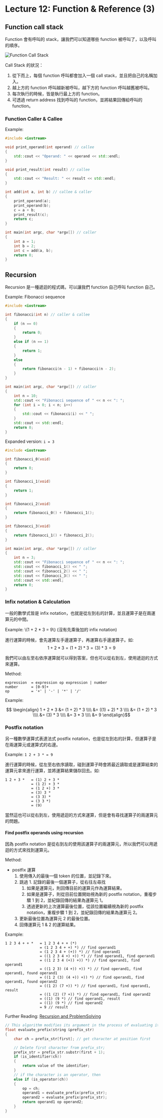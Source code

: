 # Lecture 12: Function & Reference (3)

## Function call stack

Function 會有呼叫的 stack，讓我們可以知道哪些 function 被呼叫了，以及呼叫的順序。

![Function Call Stack](./img/684px-Call_stack_layout.svg.png)

Call Stack 的狀況：
1. 從下而上，每個 function 呼叫都會加入一個 call stack，並且把自己的名稱加入。
2. 越上方的 function 呼叫越新被呼叫，越下方的 function 呼叫越舊被呼叫。
3. 每次執行的時候，皆是執行最上方的 function。
4. 可透過 return address 找到呼叫的 function，並將結果回傳給呼叫的 function。

### Function Caller & Callee

Example:

``` c++
#include <iostream>

void print_operand(int operand) // callee
{
    std::cout << "Operand: " << operand << std::endl;
}

void print_result(int result) // callee
{
    std::cout << "Result: " << result << std::endl;
}

int add(int a, int b) // callee & caller
{
    print_operand(a);
    print_operand(b);
    c = a + b;
    print_result(c);
    return c;
}

int main(int argc, char *argv[]) // caller 
{
    int a = 1;
    int b = 2;
    int c = add(a, b);
    return 0;
}
```

## Recursion

Recursion 是一種遞迴的程式碼，可以讓我們 function 自己呼叫 function 自己。

Example: Fibonacci sequence


``` c++
#include <iostream>

int fibonacci(int n) // caller & callee
{
    if (n == 0)
    {
        return 0;
    }
    else if (n == 1)
    {
        return 1;
    }
    else
    {
        return fibonacci(n - 1) + fibonacci(n - 2);
    }
}

int main(int argc, char *argv[]) // caller
{
    int n = 10;
    std::cout << "Fibonacci sequence of " << n << ": ";
    for (int i = 0; i < n; i++)
    {
        std::cout << fibonacci(i) << " ";
    }
    std::cout << std::endl;
    return 0;
}
```

Expanded version: `i = 3`

``` c++
#include <iostream>

int fibonacci_0(void)
{
    return 0;
}

int fibonacci_1(void)
{
    return 1;
}

int fibonacci_2(void)
{
    return fibonacci_0() + fibonacci_1();
}

int fibonacci_3(void)
{
    return fibonacci_1() + fibonacci_2();
}

int main(int argc, char *argv[]) // caller
{
    int n = 3;
    std::cout << "Fibonacci sequence of " << n << ": ";
    std::cout << fibonacci_1() << " ";
    std::cout << fibonacci_2() << " ";
    std::cout << fibonacci_3() << " ";
    std::cout << std::endl;
    return 0;
}
```

### Infix notation & Calculation

一般的數學式皆是 infix notation，也就是從左到右的計算，並且運算子是在兩運算元的中間。

Example: \\(1 + 2 * 3 = 9\\) (沒有先乘後加的 infix notation)

進行運算的時候，會先運算左手邊運算子，再運算右手邊運算子。如:
$$1 + 2 * 3 = (1 + 2) * 3 = (3) * 3 = 9$$

我們可以由左至右依序運算就可以得到答案，但也可以從右到左，使用遞迴的方式來運算。

Method:

``` EBNF
expression  = expression op expression | number
number      = [0-9]+
op          = '+' | '-' | '*' | '/'
```

Example:

$$ \begin{align} 1 + 2 * 3 &= (1 + 2) * 3 \\\\
 &= ((1) + 2) * 3 \\\\
 &= (1 + 2) * 3 \\\\
 &= (3) * 3 \\\\
 &= 3 * 3 \\\\
 &= 9 \end{align}$$

### Postfix notation

另一種數學運算式表達法式 postfix notation，也是從左到右的計算，但運算子是在兩運算元或運算式的右邊。

Example: `1 2 + 3 * = 9`

進行運算的時候，從左至右依序讀取，碰到運算子時會將最近讀取或是運算結束的運算元拿來進行運算，並將運算結果儲存回去。如:

``` text
1 2 + 3 *   = (1) 2 + 3 * 
            = (1 2) + 3 * 
            = (1 2 +) 3 * 
            = (3) 3 * 
            = (3 3) * 
            = (3 3 *) 
            = (9)
```

當然這也可以從右到左，使用遞迴的方式來運算，但是會有尋找運算子的兩運算元的問題。

#### Find postfix operands using recursion

因為 postfix notation 是從右到左的使用該運算子的兩運算元，所以我們可以用遞迴的方式來找到運算元。

Method:

* postfix 運算
  1. 使用傳入的最後一個 token 的位置，並記錄下來。
  2. 跳過 1. 記錄的最後一個運算子，從右往左尋找
     1. 如果是運算元，則回傳目前的運算元作為運算結果。
     2. 如果是運算子，則從目前位置開始視為新的 postfix notation，重複步驟 1 到 2，並紀錄回傳的結果為運算元 1。
     3. 透過更新的上次運算最後位置，從該位置繼續視為新的 postfix notation，重複步驟 1 到 2，並紀錄回傳的結果為運算元 2。
  3. 更新最後位置為運算元 2 的最後位置。
  4. 回傳運算元 1 & 2 的運算結果。

Example:

``` text
1 2 3 4 + + *   = 1 2 3 4 + + (*)
                = (1 2 3 4 + +) *) // find operand1
                = (1 2 3 4 + (+)) *) // find operand1
                = ((1 2 3 4 +) +)) *) // find operand1, find operand1
                = ((1 2 3 4 (+)) +)) *) // find operand1, find operand1
                = ((1 2 3) (4 +)) +)) *) // find operand1, find operand1, found operand1
                = ((1 2 (3) (4 +)) +)) *) // find operand1, find operand1, found operand2
                = ((1 2) (7 +)) *) // find operand1, find operand1, result
                = ((1 (2) (7 +)) *) // find operand1, find operand2
                = ((1) (9 *) // find operand1, result
                = ((1) (9 *) // find operand2
                = 9 // result
```

Further Reading: [Recursion and ProblemSolving](http://www.compsci.hunter.cuny.edu/~sweiss/course_materials/csci235/lecture_notes/chapter_05.pdf)

``` c++
// This algorithm modifies its argument in the process of evaluating it.
float evaluate_prefix(string &prefix_str)
{
    char ch = prefix_str[first]; // get character at position first

    // Delete first character from prefix_str;
    prefix_str = prefix_str.substr(first + 1);
    if (is_identifier(ch))
    {
        return value of the identifier;
    }
    // if the character is an operator, then
    else if (is_operator(ch))
    {
        op = ch;
        operand1 = evaluate_prefix(prefix_str);
        operand2 = evaluate_prefix(prefix_str);
        return operand1 op operand2;
    }
}
```



